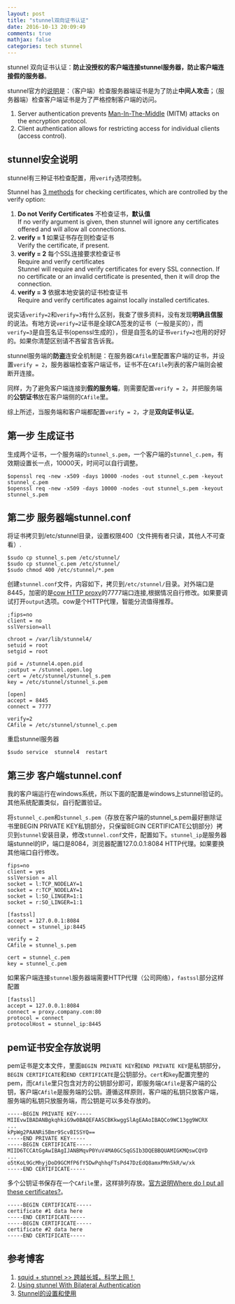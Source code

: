 ```yaml
---
layout: post
title: "stunnel双向证书认证"
date: 2016-10-13 20:09:49
comments: true
mathjax: false
categories: tech stunnel
---
```


stunnel 双向证书认证：**防止没授权的客户端连接stunnel服务器，防止客户端连接假的服务器**。

stunnel官方的[说明](https://www.stunnel.org/auth.html)是：（客户端）检查服务器端证书是为了防止**中间人攻击**；（服务器端）检查客户端证书是为了严格控制客户端的访问。

1.  Server authentication prevents [Man-In-The-Middle](https://en.wikipedia.org/wiki/Man-in-the-middle_attack) (MITM) attacks on the encryption protocol.
1.  Client authentication allows for restricting access for individual clients (access control).

<!--more-->

## stunnel安全说明

stunnel有三种证书检查配置，用`verify`选项控制。

Stunnel has [3 methods](https://www.stunnel.org/howto.html) for checking certificates, which are controlled by the verify option:

1.  **Do not Verify Certificates**  不检查证书，**默认值**  
If no verify argument is given, then stunnel will ignore any certificates offered and will allow all connections.
1.  **verify = 1**  如果证书存在则检查证书  
Verify the certificate, if present.  
1.  **verify = 2**  每个SSL连接要求检查证书  
Require and verify certificates  
Stunnel will require and verify certificates for every SSL connection. If no certificate or an invalid certificate is presented, then it will drop the connection.
1.  **verify = 3**  依据本地安装的证书检查证书  
Require and verify certificates against locally installed certificates.

说实话`verify=2`和`verify=3`有什么区别，我查了很多资料，没有发现**明确且信服**的说法。有地方说`verify=2`证书是全球CA签发的证书（一般是买的），而`verify=3`是自签名证书(openssl生成的），但是自签名的证书`verify=2`也用的好好的。如果你清楚区别请不吝留言告诉我。

stunnel服务端的**防盗**连安全机制是：在服务器`CAfile`里配置客户端的证书，并设置`verify = 2`，服务器端检查客户端证书，证书不在`CAfile`列表的客户端则会被断开连接。

同样，为了避免客户端连接到**假的服务端**，则需要配置`verify = 2`，并把服务端的**公钥证书**放在客户端侧的`CAfile`里。

综上所述，当服务端和客户端都配置`verify = 2`，才是**双向证书认证**。

## 第一步 生成证书

生成两个证书，一个服务端的`stunnel_s.pem`，一个客户端的`stunnel_c.pem`，有效期设置长一点，10000天，时间可以自行调整。

```
$openssl req -new -x509 -days 10000 -nodes -out stunnel_c.pem -keyout stunnel_c.pem
$openssl req -new -x509 -days 10000 -nodes -out stunnel_s.pem -keyout stunnel_s.pem
```

## 第二步 服务器端stunnel.conf

将证书拷贝到/etc/stunnel目录，设置权限400（文件拥有者只读，其他人不可查看）.

```
$sudo cp stunnel_s.pem /etc/stunnel/
$sudo cp stunnel_c.pem /etc/stunnel/
$sudo chmod 400 /etc/stunnel/*.pem
```

创建`stunnel.conf`文件，内容如下，拷贝到`/etc/stunnel/`目录。对外端口是8445，加密的是[cow HTTP proxy](https://github.com/cyfdecyf/cow)的7777端口连接,根据情况自行修改。如果要调试打开`output`选项。cow是个HTTP代理，智能分流值得推荐。

```
;fips=no
client = no
sslVersion=all

chroot = /var/lib/stunnel4/
setuid = root
setgid = root

pid = /stunnel4.open.pid
;output = /stunnel.open.log
cert = /etc/stunnel/stunnel_s.pem
key = /etc/stunnel/stunnel_s.pem

[open]
accept = 8445
connect = 7777

verify=2
CAfile = /etc/stunnel/stunnel_c.pem
```

重启stunnel服务器

```
$sudo service  stunnel4  restart
```

##  第三步 客户端stunnel.conf

我的客户端运行在windows系统，所以下面的配置是windows上stunnel验证的。其他系统配置类似，自行配置验证。

将`stunnel_c.pem`和`stunnel_s.pem`（存放在客户端的stunnel_s.pem最好删除证书里BEGIN PRIVATE KEY私钥部分，只保留BEGIN CERTIFICATE公钥部分）拷贝到`stunnel`安装目录，修改`stunnel.conf`文件，配置如下。`stunnel_ip`是服务器端stunnel的IP，端口是8084，浏览器配置127.0.0.1:8084 HTTP代理。如果要换其他端口自行修改。

```
fips=no
client = yes
sslVersion = all
socket = l:TCP_NODELAY=1
socket = r:TCP_NODELAY=1
socket = l:SO_LINGER=1:1
socket = r:SO_LINGER=1:1

[fastssl]
accept = 127.0.0.1:8084
connect = stunnel_ip:8445

verify = 2
CAfile = stunnel_s.pem

cert = stunnel_c.pem
key = stunnel_c.pem
```

如果客户端连接`stunnel`服务器端需要HTTP代理（公司网络），`fastssl`部分这样配置

```
[fastssl]
accept = 127.0.0.1:8084
connect = proxy.company.com:80
protocol = connect
protocolHost = stunnel_ip:8445
```

##  pem证书安全存放说明

pem证书是文本文件，里面`BEGIN PRIVATE KEY`和`END PRIVATE KEY`是私钥部分，`BEGIN CERTIFICATE`和`END CERTIFICATE`是公钥部分。`cert`和`key`配置完整的pem，而`CAfile`里只包含对方的公钥部分即可，即服务端`CAfile`是客户端的公钥，客户端`CAfile`是服务端的公钥。遵循这样原则，客户端的私钥只放客户端，服务端的私钥只放服务端，而公钥是可以多处存放的。

```
-----BEGIN PRIVATE KEY-----
MIIEvwIBADANBgkqhkiG9w0BAQEFAASCBKkwggSlAgEAAoIBAQCo9WC13gg9WCRX
...
kPpWg2PAANRi5Bmr9ScvBISSYQ==
-----END PRIVATE KEY-----
-----BEGIN CERTIFICATE-----
MIID6TCCAtGgAwIBAgIJANBMqvP0YuV4MA0GCSqGSIb3DQEBBQUAMIGKMQswCQYD
...
o5tKoL9GcMhyjDoD9GCMfP6fY5DwPqhhqFTsPd47DzEdQ8amxPMn5kR/w/xk
-----END CERTIFICATE-----
```

多个公钥证书保存在一个`CAfile`里，这样排列存放。[官方说明Where do I put all these certificates?](https://www.stunnel.org/howto.html)。

```
-----BEGIN CERTIFICATE-----
certificate #1 data here
-----END CERTIFICATE-----
-----BEGIN CERTIFICATE-----
certificate #2 data here
-----END CERTIFICATE-----
```

##  参考博客

1.  [squid + stunnel >> 跨越长城，科学上网！](http://www.hawu.me/operation/886)
1.  [Using stunnel With Bilateral Authentication](http://briteming.blogspot.com/2013/03/stunnel.html)
1.  [Stunnel的设置和使用](https://sunmaiblog.wordpress.com/2010/09/21/stunnel%E7%9A%84%E8%AE%BE%E7%BD%AE%E5%92%8C%E4%BD%BF%E7%94%A8/)

